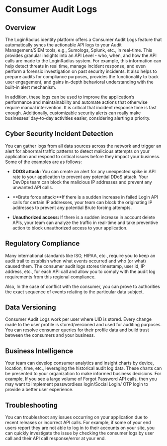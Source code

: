 # Consumer Audit Logs 

## Overview

The LoginRadius identity platform offers a Consumer Audit Logs feature that automatically syncs the actionable API logs to your Audit Management/SIEM tools, e.g., Sumologs, Splunk, etc., in real-time. This provides granular insights into an API Level - who, when, and how the API calls are made to the LoginRadius system. For example, this information can help detect threats in real time, manage incident response, and even perform a forensic investigation on past security incidents. It also helps to prepare audits for compliance purposes, provides the functionality to track user engagement, and gains in-depth behavioral understanding with the built-in alert mechanism.

In addition, these logs can be used to improve the application’s performance and maintainability and automate actions that otherwise require manual intervention. It is critical that incident response time is fast enough. Additionally, customizable security alerts can really make businesses’ day-to-day activities easier, considering alerting a priority. 

## Cyber Security Incident Detection 

You can gather logs from all data sources across the network and trigger an alert for abnormal traffic patterns to detect malicious attempts on your application and respond to critical issues before they impact your business. Some of the examples are as follows: 

- **DDOS attack:** You can create an alert for any unexpected spike in API rate to your application to prevent any potential DDoS attack. Your DevOps team can block the malicious IP addresses and prevent any unwanted API calls. 
 
- **Brute force attack:**If there is a sudden increase in failed Login API calls for certain IP addresses, your team can block the originating IP addresses to prevent any potential Brute forcing attempts. 

- **Unauthorized access:** If there is a sudden increase in account delete APIs, your team can analyze the traffic in real-time and take preventive action to block unauthorized access to your application. 

## Regulatory Compliance 
Many international standards like ISO, HIPAA, etc., require you to keep an audit trail to establish when what events occurred and who (or what) caused them. The consumer audit logs stores timestamp, user id, IP address, etc., for each API call and allow you to comply with the audit log requirements from this regional compliance. 

Also, In the case of conflict with the consumer, you can prove to authorities the exact sequence of events relating to the particular data subject.

## Data Versioning 
Consumer Audit Logs work per user where UID is stored. Every change made to the user profile is stored/versioned and used for auditing purposes. You can resolve consumer queries for their profile data and build trust between the consumers and your business.

## Business Intelligence
Your team can develop consumer analytics and insight charts by device, location, time, etc., leveraging the historical audit log data. These charts can be presented to your organization to make informed business decisions. For example, If you see a large volume of Forgot Password API calls, then you may want to implement passwordless login/Social Login/ OTP login to provide a better user experience.

## Troubleshooting 

You can troubleshoot any issues occurring on your application due to recent releases or incorrect API calls. For example, if some of your end users report they are not able to log in to their accounts on your site, you can quickly investigate the issue by checking the consumer logs by user call and their API call response/error at your end.
